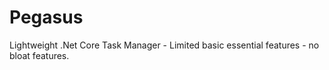# Pegasus
Lightweight .Net Core Task Manager - Limited basic essential features - no bloat features.
